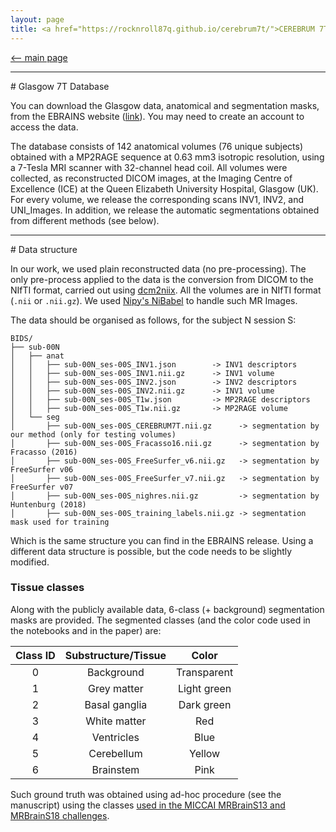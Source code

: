 ```yaml
---
layout: page
title: <a href="https://rocknroll87q.github.io/cerebrum7t/">CEREBRUM 7T</a>
---
```


[<-- main page](https://rocknroll87q.github.io/cerebrum7t/)

<hr>
# Glasgow 7T Database

You can download the Glasgow data, anatomical and segmentation masks, from the EBRAINS website ([link](https://kg.ebrains.eu/search/instances/Dataset/2b24466d-f1cd-4b66-afa8-d70a6755ebea)). You may need to create an account to access the data.

The database consists of 142 anatomical volumes (76 unique subjects) obtained with a MP2RAGE sequence at 0.63 mm3 isotropic resolution, using a 7-Tesla MRI scanner with 32-channel head coil. All volumes were collected, as reconstructed DICOM images, at the Imaging Centre of Excellence (ICE) at the Queen Elizabeth University Hospital, Glasgow (UK). For every volume, we release the  corresponding scans INV1, INV2, and UNI_Images. In addition, we release the automatic segmentations obtained from different methods (see below).


<hr>
# Data structure

In our work, we used plain reconstructed data (no pre-processing). 
The only pre-process applied to the data is the conversion from DICOM to the NIfTI format, carried out using [dcm2niix](https://github.com/rordenlab/dcm2niix).
All the volumes are in NIfTI format (`.nii` or `.nii.gz`). 
We used [Nipy's NiBabel](https://nipy.org/nibabel/) to handle such MR Images.

The data should be organised as follows, for the subject N session S:

```
BIDS/
├── sub-00N
│   ├── anat
│   │   ├── sub-00N_ses-00S_INV1.json        -> INV1 descriptors
│   │   ├── sub-00N_ses-00S_INV1.nii.gz      -> INV1 volume
│   │   ├── sub-00N_ses-00S_INV2.json        -> INV2 descriptors
│   │   ├── sub-00N_ses-00S_INV2.nii.gz      -> INV1 volume
│   │   ├── sub-00N_ses-00S_T1w.json         -> MP2RAGE descriptors
│   │   ├── sub-00N_ses-00S_T1w.nii.gz       -> MP2RAGE volume
│   └── seg
│       ├── sub-00N_ses-00S_CEREBRUM7T.nii.gz      -> segmentation by our method (only for testing volumes)
│       ├── sub-00N_ses-00S_Fracasso16.nii.gz      -> segmentation by Fracasso (2016)
│       ├── sub-00N_ses-00S_FreeSurfer_v6.nii.gz   -> segmentation by FreeSurfer v06
│       ├── sub-00N_ses-00S_FreeSurfer_v7.nii.gz   -> segmentation by FreeSurfer v07
│       ├── sub-00N_ses-00S_nighres.nii.gz         -> segmentation by Huntenburg (2018)
│       ├── sub-00N_ses-00S_training_labels.nii.gz -> segmentation mask used for training 
```

Which is the same structure you can find in the EBRAINS release.
Using a different data structure is possible, but the code needs to be slightly modified.


### Tissue classes

Along with the publicly available data, 6-class (+ background) segmentation masks are provided. The segmented classes (and the color code used in the notebooks and in the paper) are:

| Class ID | Substructure/Tissue |    Color    |
|:--------:|:-------------------:|:-----------:|
|     0    |      Background     | Transparent |
|     1    |     Grey matter     | Light green |
|     2    |    Basal ganglia    |  Dark green |
|     3    |     White matter    |     Red     |
|     4    |      Ventricles     |     Blue    |
|     5    |      Cerebellum     |    Yellow   |
|     6    |      Brainstem      |     Pink    |


Such ground truth was obtained using ad-hoc procedure (see the manuscript) using the classes [used in the MICCAI MRBrainS13 and MRBrainS18 challenges](https://mrbrains13.isi.uu.nl/data/).
